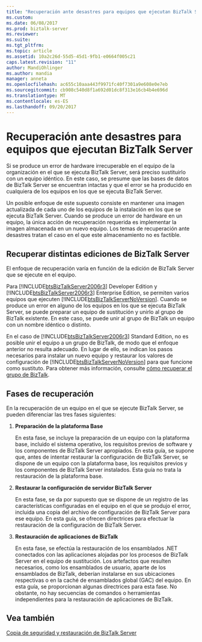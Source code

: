 ```yaml
---
title: "Recuperación ante desastres para equipos que ejecutan BizTalk Server | Documentos de Microsoft"
ms.custom: 
ms.date: 06/08/2017
ms.prod: biztalk-server
ms.reviewer: 
ms.suite: 
ms.tgt_pltfrm: 
ms.topic: article
ms.assetid: 10a2c26d-55d5-45d1-9fb1-e0664f005c21
caps.latest.revision: "11"
author: MandiOhlinger
ms.author: mandia
manager: anneta
ms.openlocfilehash: ac655c10aaa443f9971fc40f7301a9e608e0e7eb
ms.sourcegitcommit: cb908c540d8f1a692d01dc8f313e16cb4b4e696d
ms.translationtype: MT
ms.contentlocale: es-ES
ms.lasthandoff: 09/20/2017
---
```

# <a name="disaster-recovery-for-computers-running-biztalk-server"></a>Recuperación ante desastres para equipos que ejecutan BizTalk Server
Si se produce un error de hardware irrecuperable en el equipo de la organización en el que se ejecuta BizTalk Server, será preciso sustituirlo con un equipo idéntico. En este caso, se presume que las bases de datos de BizTalk Server se encuentran intactas y que el error se ha producido en cualquiera de los equipos en los que se ejecuta BizTalk Server.  
  
 Un posible enfoque de este supuesto consiste en mantener una imagen actualizada de cada uno de los equipos de la instalación en los que se ejecuta BizTalk Server. Cuando se produce un error de hardware en un equipo, la única acción de recuperación requerida es implementar la imagen almacenada en un nuevo equipo. Los temas de recuperación ante desastres tratan el caso en el que este almacenamiento no es factible.  
## <a name="recovering-different-editions-of-biztalk-server"></a>Recuperar distintas ediciones de BizTalk Server  
 El enfoque de recuperación varía en función de la edición de BizTalk Server que se ejecute en el equipo.  
  
 Para [!INCLUDE[btsBizTalkServer2006r3](../includes/btsbiztalkserver2006r3-md.md)] Developer Edition y [!INCLUDE[btsBizTalkServer2006r3](../includes/btsbiztalkserver2006r3-md.md)] Enterprise Edition, se permiten varios equipos que ejecuten [!INCLUDE[btsBizTalkServerNoVersion](../includes/btsbiztalkservernoversion-md.md)]. Cuando se produce un error en alguno de los equipos en los que se ejecuta BizTalk Server, se puede preparar un equipo de sustitución y unirlo al grupo de BizTalk existente. En este caso, se puede unir al grupo de BizTalk un equipo con un nombre idéntico o distinto.  
  
 En el caso de [!INCLUDE[btsBizTalkServer2006r3](../includes/btsbiztalkserver2006r3-md.md)] Standard Edition, no es posible unir el equipo a un grupo de BizTalk, de modo que el enfoque anterior no resulta adecuado. En lugar de ello, se indican los pasos necesarios para instalar un nuevo equipo y restaurar los valores de configuración de [!INCLUDE[btsBizTalkServerNoVersion](../includes/btsbiztalkservernoversion-md.md)] para que funcione como sustituto. Para obtener más información, consulte [cómo recuperar el grupo de BizTalk](../core/how-to-recover-the-biztalk-group.md).  
  
## <a name="recovery-phases"></a>Fases de recuperación  
 En la recuperación de un equipo en el que se ejecute BizTalk Server, se pueden diferenciar las tres fases siguientes:  
  
1.  **Preparación de la plataforma Base**  
  
     En esta fase, se incluye la preparación de un equipo con la plataforma base, incluido el sistema operativo, los requisitos previos de software y los componentes de BizTalk Server apropiados. En esta guía, se supone que, antes de intentar restaurar la configuración de BizTalk Server, se dispone de un equipo con la plataforma base, los requisitos previos y los componentes de BizTalk Server instalados. Esta guía no trata la restauración de la plataforma base.  
  
2.  **Restaurar la configuración de servidor BizTalk Server**  
  
     En esta fase, se da por supuesto que se dispone de un registro de las características configuradas en el equipo en el que se produjo el error, incluida una copia del archivo de configuración de BizTalk Server para ese equipo. En esta guía, se ofrecen directrices para efectuar la restauración de la configuración de BizTalk Server.  
  
3.  **Restauración de aplicaciones de BizTalk**  
  
     En esta fase, se efectúa la restauración de los ensamblados .NET conectados con las aplicaciones alojadas por los procesos de BizTalk Server en el equipo de sustitución. Los artefactos que resulten necesarios, como los ensamblados de usuario, aparte de los ensamblados de BizTalk, deberían instalarse en sus ubicaciones respectivas o en la caché de ensamblados global (GAC) del equipo. En esta guía, se proporcionan algunas directrices para esta fase. No obstante, no hay secuencias de comandos o herramientas independientes para la restauración de aplicaciones de BizTalk.  
  
## <a name="see-also"></a>Vea también  
 [Copia de seguridad y restauración de BizTalk Server](../core/backing-up-and-restoring-biztalk-server.md)